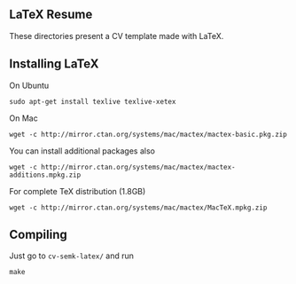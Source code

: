 ## LaTeX Resume

These directories present a CV template made with LaTeX.

## Installing LaTeX

On Ubuntu

	sudo apt-get install texlive texlive-xetex

On Mac

	wget -c http://mirror.ctan.org/systems/mac/mactex/mactex-basic.pkg.zip

You can install additional packages also

	wget -c http://mirror.ctan.org/systems/mac/mactex/mactex-additions.mpkg.zip

For complete TeX distribution (1.8GB)

	wget -c http://mirror.ctan.org/systems/mac/mactex/MacTeX.mpkg.zip

## Compiling

Just go to `cv-semk-latex/` and run

	make

			
